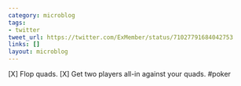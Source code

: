 ```yaml
---
category: microblog
tags:
- twitter
tweet_url: https://twitter.com/ExMember/status/71027791684042753
links: []
layout: microblog
---
```

[X] Flop quads. 
[X] Get two players all-in against your quads. #poker
